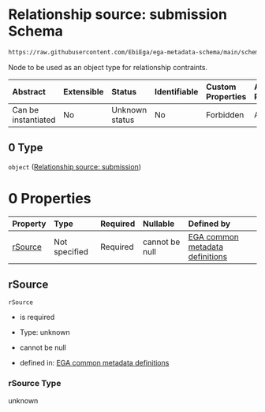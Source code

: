 # Relationship source: submission Schema

```txt
https://raw.githubusercontent.com/EbiEga/ega-metadata-schema/main/schemas/EGA.protocol.json#/properties/protocolRelationships/items/allOf/1/anyOf/0/allOf/1/anyOf/0
```

Node to be used as an object type for relationship contraints.

| Abstract            | Extensible | Status         | Identifiable | Custom Properties | Additional Properties | Access Restrictions | Defined In                                                                       |
| :------------------ | :--------- | :------------- | :----------- | :---------------- | :-------------------- | :------------------ | :------------------------------------------------------------------------------- |
| Can be instantiated | No         | Unknown status | No           | Forbidden         | Allowed               | none                | [EGA.protocol.json\*](../../../schemas/EGA.protocol.json "open original schema") |

## 0 Type

`object` ([Relationship source: submission](ega-12-definitions-relationship-source-submission.md))

# 0 Properties

| Property            | Type          | Required | Nullable       | Defined by                                                                                                                                                                                                                                                           |
| :------------------ | :------------ | :------- | :------------- | :------------------------------------------------------------------------------------------------------------------------------------------------------------------------------------------------------------------------------------------------------------------- |
| [rSource](#rsource) | Not specified | Required | cannot be null | [EGA common metadata definitions](ega-12-definitions-relationship-source-submission-properties-rsource.md "https://raw.githubusercontent.com/EbiEga/ega-metadata-schema/main/schemas/EGA.common-definitions.json#/definitions/rSourceSubmission/properties/rSource") |

## rSource



`rSource`

*   is required

*   Type: unknown

*   cannot be null

*   defined in: [EGA common metadata definitions](ega-12-definitions-relationship-source-submission-properties-rsource.md "https://raw.githubusercontent.com/EbiEga/ega-metadata-schema/main/schemas/EGA.common-definitions.json#/definitions/rSourceSubmission/properties/rSource")

### rSource Type

unknown
